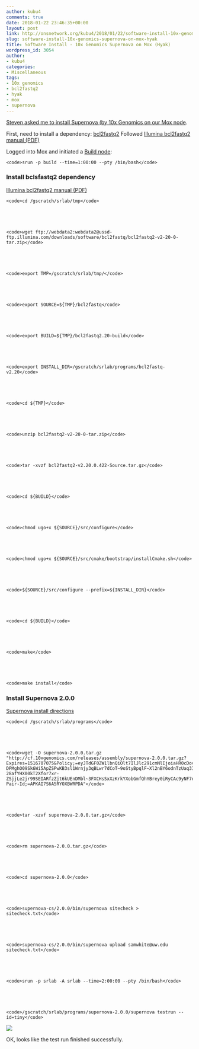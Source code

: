 ```yaml
---
author: kubu4
comments: true
date: 2018-01-22 23:46:35+00:00
layout: post
link: http://onsnetwork.org/kubu4/2018/01/22/software-install-10x-genomics-supernova-on-mox-hyak/
slug: software-install-10x-genomics-supernova-on-mox-hyak
title: Software Install - 10x Genomics Supernova on Mox (Hyak)
wordpress_id: 3054
author:
- kubu4
categories:
- Miscellaneous
tags:
- 10x genomics
- bcl2fastq2
- hyak
- mox
- supernova
---
```


[Steven asked me to install Supernova (by 10x Genomics on our Mox node](https://github.com/RobertsLab/resources/issues/159).

First, need to install a dependency: [bcl2fastq2](https://support.illumina.com/sequencing/sequencing_software/bcl2fastq-conversion-software.html)
Followed [Illumina bcl2fastq2 manual (PDF)](https://support.illumina.com/content/dam/illumina-support/documents/documentation/software_documentation/bcl2fastq/bcl2fastq2_guide_15051736_v2.pdf)

Logged into Mox and initiated a [Build node](https://github.com/RobertsLab/hyak_mox/wiki/Node-Types#build-node):


    
    <code>srun -p build --time=1:00:00 --pty /bin/bash</code>





### Install bclsfastq2 dependency



[Illumina bcl2fastq2 manual (PDF)](https://support.illumina.com/content/dam/illumina-support/documents/documentation/software_documentation/bcl2fastq/bcl2fastq2_guide_15051736_v2.pdf)


    
    <code>cd /gscratch/srlab/tmp</code>




    
    <code>wget ftp://webdata2:webdata2@ussd-ftp.illumina.com/downloads/software/bcl2fastq/bcl2fastq2-v2-20-0-tar.zip</code>




    
    <code>export TMP=/gscratch/srlab/tmp/</code>




    
    <code>export SOURCE=${TMP}/bcl2fastq</code>




    
    <code>export BUILD=${TMP}/bcl2fastq2.20-build</code>




    
    <code>export INSTALL_DIR=/gscratch/srlab/programs/bcl2fastq-v2.20</code>




    
    <code>cd ${TMP}</code>




    
    <code>unzip bcl2fastq2-v2-20-0-tar.zip</code>




    
    <code>tar -xvzf bcl2fastq2-v2.20.0.422-Source.tar.gz</code>




    
    <code>cd ${BUILD}</code>




    
    <code>chmod ugo+x ${SOURCE}/src/configure</code>




    
    <code>chmod ugo+x ${SOURCE}/src/cmake/bootstrap/installCmake.sh</code>




    
    <code>${SOURCE}/src/configure --prefix=${INSTALL_DIR}</code>




    
    <code>cd ${BUILD}</code>




    
    <code>make</code>




    
    <code>make install</code>





### Install Supernova 2.0.0



[Supernova install directions](https://support.10xgenomics.com/de-novo-assembly/software/pipelines/latest/installation)


    
    <code>cd /gscratch/srlab/programs</code>




    
    <code>wget -O supernova-2.0.0.tar.gz "http://cf.10xgenomics.com/releases/assembly/supernova-2.0.0.tar.gz?Expires=1516707075&Policy;=eyJTdGF0ZW1lbnQiOlt7IlJlc291cmNlIjoiaHR0cDovL2NmLjEweGdlbm9taWNzLmNvbS9yZWxlYXNlcy9hc3NlbWJseS9zdXBlcm5vdmEtMi4wLjAudGFyLmd6IiwiQ29uZGl0aW9uIjp7IkRhdGVMZXNzVGhhbiI6eyJBV1M6RXBvY2hUaW1lIjoxNTE2NzA3MDc1fX19XX0_&Signature;=XJR7c9UlSkueydP304nKJrqomLXBH9~DWsenwlvBrplFMojbO-DPMghO09Sk6Wi5ApZSPwKB3sl1Wrnjy3qBLwr7dCoT~9oStyBpqlF~Xl2nBY6odnTzUaq3IpLyu8icIkt7DJM0GMXQTTp6rYu1PlLG31hMM5b5HZI3Tjzrhk8URbSrsG~7mm6m5-28afYHX00kT2Xfor7xr-ZSjjLe2jr99SEIARfzZjt6kUEnDMbl~3FXCHsSxXzKrkYXobGmfQhYBrey0iRyCAc9yNF7eSuBHAsqRGsP2yURVcYf3BB5nB1ZuEUo0qLgc5GlZJDQdsqDNC69HkyLCJamkJSnVg__&Key-Pair-Id;=APKAI7S6A5RYOXBWRPDA"</code>




    
    <code>tar -xzvf supernova-2.0.0.tar.gz</code>




    
    <code>rm supernova-2.0.0.tar.gz</code>




    
    <code>cd supernova-2.0.0</code>




    
    <code>supernova-cs/2.0.0/bin/supernova sitecheck > sitecheck.txt</code>




    
    <code>supernova-cs/2.0.0/bin/supernova upload samwhite@uw.edu sitecheck.txt</code>




    
    <code>srun -p srlab -A srlab --time=2:00:00 --pty /bin/bash</code>




    
    <code>/gscratch/srlab/programs/supernova-2.0.0/supernova testrun --id=tiny</code>



![](http://owl.fish.washington.edu/Athaliana/20180122_mox_supernova_install.png)

OK, looks like the test run finished successfully.
